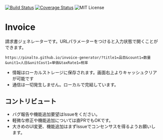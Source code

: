 [![Build Status](https://travis-ci.org/pinalto/invoice-generator.svg?branch=master)](https://travis-ci.org/pinalto/invoice-generator)
[![Coverage Status](https://coveralls.io/repos/github/pinalto/invoice-generator/badge.svg?branch=master)](https://coveralls.io/github/pinalto/invoice-generator?branch=master)
![MIT License](https://img.shields.io/github/license/pinalto/invoice-generator.svg)


# Invoice

請求書ジェネレーターです。URLパラメーターをつけると入力状態で開くことができます。

```
https://pinalto.github.io/invoice-generator/?title1=品目&count1=数量&unit1=人日&unitCost1=単価&taxRate1=税率
```

- 情報はローカルストレージに保存されます。画面右上よりキャッシュクリアが可能です
- 通信は一切発生しません。ローカルで完結しています。

## コントリビュート

- バグ報告や機能追加要望はIssueをください。
- 軽微な修正や機能追加については直PRでもOKです。
- 大きめのUI変更、機能追加はまずIssueでコンセンサスを得るようお願いします。
